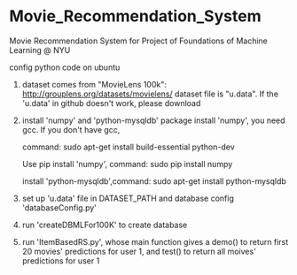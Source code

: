 Movie_Recommendation_System
===========================

Movie Recommendation System for Project of Foundations of Machine Learning @ NYU

config python code on ubuntu

1. dataset comes from "MovieLens 100k": http://grouplens.org/datasets/movielens/
dataset file is "u.data". If the 'u.data' in github doesn't work, please download

2. install 'numpy' and 'python-mysqldb' package
	install 'numpy', you need gcc. If you don't have gcc,

	command: sudo apt-get install build-essential python-dev
	
	Use pip install 'numpy', command: sudo pip install numpy

	install 'python-mysqldb',command: sudo apt-get install python-mysqldb

3. set up 'u.data' file in DATASET_PATH and database config 'databaseConfig.py'

4. run 'createDBMLFor100K' to create database 

5. run 'ItemBasedRS.py', whose main function gives a demo() to return first 20 movies' predictions for user 1, and test() to return all moives' predictions for user 1 
